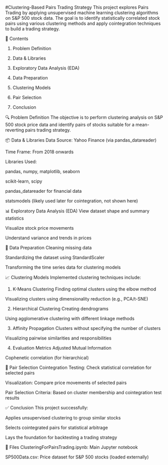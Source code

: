 #Clustering-Based Pairs Trading Strategy
This project explores Pairs Trading by applying unsupervised machine learning clustering algorithms on S&P 500 stock data. The goal is to identify statistically correlated stock pairs using various clustering methods and apply cointegration techniques to build a trading strategy.

📁 Contents
1. Problem Definition

2. Data & Libraries

3. Exploratory Data Analysis (EDA)

4. Data Preparation

5. Clustering Models

6. Pair Selection

7. Conclusion

🔍 Problem Definition
The objective is to perform clustering analysis on S&P 500 stock price data and identify pairs of stocks suitable for a mean-reverting pairs trading strategy.

📦 Data & Libraries
Data Source: Yahoo Finance (via pandas_datareader)

Time Frame: From 2018 onwards

Libraries Used:

pandas, numpy, matplotlib, seaborn

scikit-learn, scipy

pandas_datareader for financial data

statsmodels (likely used later for cointegration, not shown here)

📊 Exploratory Data Analysis (EDA)
View dataset shape and summary statistics

Visualize stock price movements

Understand variance and trends in prices

🔧 Data Preparation
Cleaning missing data

Standardizing the dataset using StandardScaler

Transforming the time series data for clustering models

📈 Clustering Models
Implemented clustering techniques include:

1. K-Means Clustering
Finding optimal clusters using the elbow method

Visualizing clusters using dimensionality reduction (e.g., PCA/t-SNE)

2. Hierarchical Clustering
Creating dendrograms

Using agglomerative clustering with different linkage methods

3. Affinity Propagation
Clusters without specifying the number of clusters

Visualizing pairwise similarities and responsibilities

4. Evaluation Metrics
Adjusted Mutual Information

Cophenetic correlation (for hierarchical)

🔗 Pair Selection
Cointegration Testing: Check statistical correlation for selected pairs

Visualization: Compare price movements of selected pairs

Pair Selection Criteria: Based on cluster membership and cointegration test results

✅ Conclusion
This project successfully:

Applies unsupervised clustering to group similar stocks

Selects cointegrated pairs for statistical arbitrage

Lays the foundation for backtesting a trading strategy

📂 Files
ClusteringForPairsTrading.ipynb: Main Jupyter notebook

SP500Data.csv: Price dataset for S&P 500 stocks (loaded externally)
